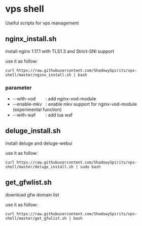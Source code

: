 # vps shell

Useful scripts for vps management

## nginx_install.sh

install nginx 1.17.1 with TLS1.3 and Strict-SNI support

use it as follow:
```
curl https://raw.githubusercontent.com/ShadowySpirits/vps-shell/master/nginx_install.sh | bash
```


### parameter
- --with-vod &nbsp;&nbsp;&nbsp;&nbsp;&nbsp;&nbsp;&nbsp;: add nginx-vod-module
- --enable-mkv &nbsp;&nbsp;: enable mkv support for nginx-vod-module (experimental function)
- --with-waf &nbsp;&nbsp;&nbsp;&nbsp;&nbsp;&nbsp;&nbsp;: add lua waf


## deluge_install.sh

install deluge and deluge-webui

use it as follow:
```
curl https://raw.githubusercontent.com/ShadowySpirits/vps-shell/master/deluge_install.sh | sudo bash
```


## get_gfwlist.sh

download gfw domain list

use it as follow:
```
curl https://raw.githubusercontent.com/ShadowySpirits/vps-shell/master/get_gfwlist.sh | bash
```
